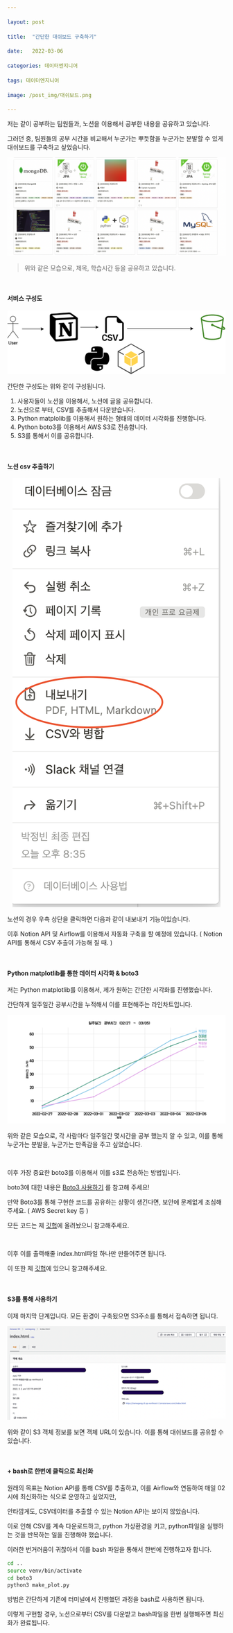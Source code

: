 ```yaml
---

layout: post

title:  "간단한 대쉬보드 구축하기"

date:   2022-03-06

categories: 데이터엔지니어

tags: 데이터엔지니어

image: /post_img/대쉬보드.png

---
```


저는 같이 공부하는 팀원들과, 노션을 이용해서 공부한 내용을 공유하고 있습니다.

그러던 중, 팀원들의 공부 시간을 비교해서 누군가는 뿌듯함을 누군가는 분발할 수 있게 대쉬보드를 구축하고 싶었습니다.

<p align="center"><img src="/images/post_img/대쉬보드1.png"></p>


> 위와 같은 모습으로, 제목, 학습시간 등을 공유하고 있습니다. 

<br>

#### 서비스 구성도

<p align="center"><img src="/images/post_img/대쉬보드2.png"></p>

간단한 구성도는 위와 같이 구성됩니다.

1. 사용자들이 노션을 이용해서, 노션에 글을 공유합니다.
2. 노션으로 부터, CSV를 추출해서 다운받습니다.
3. Python matplolib를 이용해서 원하는 형태의 데이터 시각화를 진행합니다.
4. Python boto3를 이용해서 AWS S3로 전송합니다.
5. S3를 통해서 이를 공유합니다.

<br>

#### 노션 csv 추출하기

<p align="center"><img src="/images/post_img/대쉬보드3.png"></p>

노션의 경우 우측 상단을 클릭하면 다음과 같이 내보내기 기능이있습니다.

이후 Notion API 및 Airflow를 이용해서 자동화 구축을 할 예정에 있습니다. ( Notion API를 통해서 CSV 추출이 가능해 질 때. )

<br>

#### Python matplotlib를 통한 데이터 시각화 & boto3

저는 Python matplotlib를 이용해서, 제가 원하는 간단한 시각화를 진행했습니다.

간단하게 일주일간 공부시간을 누적해서 이를 표현해주는 라인차트입니다.

<p align="center"><img src="/images/post_img/대쉬보드4.png"></p>

위와 같은 모습으로, 각 사람마다 일주일간 몇시간을 공부 했는지 알 수 있고, 이를 통해 누군가는 분발을, 누군가는 만족감을 주고 싶었습니다.

<br>

이후 가장 중요한 boto3를 이용해서 이를 s3로 전송하는 방법입니다.

boto3에 대한 내용은 [Boto3 사용하기](https://wjdqlsdlsp.github.io/%EB%8D%B0%EC%9D%B4%ED%84%B0%EC%97%94%EC%A7%80%EB%8B%88%EC%96%B4/2022/02/25/boto3/) 를 참고해 주세요!

만약 Boto3를 통해 구현한 코드를 공유하는 상황이 생긴다면, 보안에 문제없게 조심해주세요. ( AWS Secret key 등 )

모든 코드는 제 [깃헙](https://github.com/wjdqlsdlsp/simple_dashboard/blob/main/make_plot.py)에 올려놨으니 참고해주세요.

<br>

이후 이를 출력해줄 index.html파일 하나만 만들어주면 됩니다.

이 또한 제 [깃헙](https://github.com/wjdqlsdlsp/simple_dashboard/blob/main/index.html)에 있으니 참고해주세요.

<br>

#### S3를 통해 사용하기

이제 마지막 단계입니다. 모든 환경이 구축됬으면 S3주소를 통해서 접속하면 됩니다.

<p align="center"><img src="/images/post_img/대쉬보드5.png"></p>

위와 같이 S3 객체 정보를 보면 객체 URL이 있습니다. 이를 통해 대쉬보드를 공유할 수 있습니다.

<br>

#### + bash로 한번에 클릭으로 최신화

원래의 목표는 Notion API를 통해 CSV를 추출하고, 이를 Airflow와 연동하여 매일 02시에 최신화하는 식으로 운영하고 싶었지만,

안타깝게도, CSV데이터를 추출할 수 있는 Notion API는 보이지 않았습니다.

이로 인해 CSV를 계속 다운로드하고, python 가상환경을 키고, python파일을 실행하는 것을 반복하는 일을 진행해야 했습니다.

이러한 번거러움이 귀찮아서 이를 bash 파일을 통해서 한번에 진행하고자 합니다.

```bash
cd ..
source venv/bin/activate
cd boto3
python3 make_plot.py
```

방법은 간단하게 기존에 터미널에서 진행했던 과정을 bash로 사용하면 됩니다.

이렇게 구현할 경우, 노션으로부터 CSV를 다운받고 bash파일을 한번 실행해주면 최신화가 완료됩니다.

<br>
